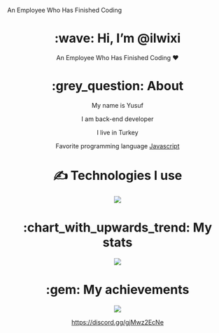 An Employee Who Has Finished Coding

<div align="center">
<h1> :wave: Hi, I’m @ilwixi </h1>
<p> An Employee Who Has Finished Coding ❤ </p>
  
<h1> :grey_question: About </h1>
  <p>  My name is Yusuf </p>
  <p>  I am back-end developer </p>
  <p>  I live in Turkey </p>
  <p>  Favorite programming language <a href="https://tr.wikipedia.org/wiki/JavaScript"> Javascript </a> </p>


<h1> ✍ Technologies I use </h1>
<img src="https://skillicons.dev/icons?i=js,ts,cs,react,nodejs,mongodb,html,css,vscode,atom,discord&theme=dark" />

<h1> :chart_with_upwards_trend: My stats </h1>
<img src="https://github-readme-stats.vercel.app/api?username=githubadresiniz&show_icons=true&theme=dark" />

<h1> :gem: My achievements </h1>
<img src="https://github-profile-trophy.vercel.app/?username=githubadresiniz&theme=onedark" />

https://discord.gg/gjMwz2EcNe
